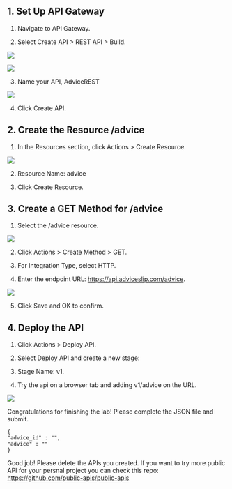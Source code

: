 
## 1. Set Up API Gateway

1. Navigate to API Gateway.

2. Select Create API > REST API > Build.

![](https://sb-next-prod-image-bucket.s3.ap-southeast-1.amazonaws.com/public/FECP/FECP4-1019/Lab1/img1019a-01.png)

![](https://sb-next-prod-image-bucket.s3.ap-southeast-1.amazonaws.com/public/FECP/FECP4-1019/Lab1/img1019a-02.png)

3. Name your API, AdviceREST<Initials>


![](https://sb-next-prod-image-bucket.s3.ap-southeast-1.amazonaws.com/public/FECP/FECP4-1019/Lab1/img1019a-03.png)


4. Click Create API.


## 2. Create the Resource /advice

1. In the Resources section, click Actions > Create Resource.


![](https://sb-next-prod-image-bucket.s3.ap-southeast-1.amazonaws.com/public/FECP/FECP4-1019/Lab1/img1019a-04.png)


2. Resource Name: advice


3. Click Create Resource.


## 3. Create a GET Method for /advice

1. Select the /advice resource.


![](https://sb-next-prod-image-bucket.s3.ap-southeast-1.amazonaws.com/public/FECP/FECP4-1019/Lab1/img1019a-06.png)


2. Click Actions > Create Method > GET.

3. For Integration Type, select HTTP.

4. Enter the endpoint URL: https://api.adviceslip.com/advice.

![](https://sb-next-prod-image-bucket.s3.ap-southeast-1.amazonaws.com/public/FECP/FECP4-1019/Lab1/img1019a-07.png)


5. Click Save and OK to confirm.


## 4. Deploy the API

1. Click Actions > Deploy API.

2. Select Deploy API and create a new stage:

3. Stage Name: v1.

4. Try the api on a browser tab and adding v1/advice on the URL.


![](https://sb-next-prod-image-bucket.s3.ap-southeast-1.amazonaws.com/public/FECP/FECP4-1019/Lab1/img1019a-08.png)

Congratulations for finishing the lab! Please complete the JSON file and submit.

```
{
"advice_id" : "",
"advice" : ""
}
```

Good job! Please delete the APIs you created. If you want to try more public API for your persnal project you can check this repo: https://github.com/public-apis/public-apis

